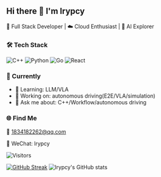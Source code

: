 ## Hi there 👋 I'm lrypcy

🚀 Full Stack Developer | ☁️ Cloud Enthusiast | 🧠 AI Explorer


### 🛠 Tech Stack
![C++](https://img.shields.io/badge/-C%2B%2B-00599C?logo=cplusplus&logoColor=white)
![Python](https://img.shields.io/badge/-Python-3776AB?logo=python&logoColor=white)
![Go](https://img.shields.io/badge/-Go-00ADD8?logo=go&logoColor=white)
![React](https://img.shields.io/badge/-React-61DAFB?logo=react&logoColor=black)


### 🎯 Currently
- 🌱 Learning: LLM/VLA
- 🔭 Working on: autonomous driving(E2E/VLA/simulation)
- 💬 Ask me about: C++/Workflow/autonomous driving

### 🌐 Find Me
📧 [1834182262@qq.com](mailto:1834182262@qq.com)

💬 WeChat: lrypcy


![Visitors](https://visitor-badge.laobi.icu/badge?page_id=lrypcy.lrypcy)

[![GitHub Streak](https://streak-stats.demolab.com?user=lrypcy&theme=dark&border_radius=4.6)](https://git.io/streak-stats)
![lrypcy's GitHub stats](https://github-readme-stats.vercel.app/api?username=lrypcy&show_icons=true&theme=vision-friendly-dark)

<!--
**lrypcy/lrypcy** is a ✨ _special_ ✨ repository because its `README.md` (this file) appears on your GitHub profile.

Here are some ideas to get you started:

- 🔭 I'm currently working on ...
- 🌱 I'm currently learning ...
- 👯 I'm looking to collaborate on ...
- 🤔 I'm looking for help with ...
- 💬 Ask me about ...
- 📫 How to reach me: ...
- 😄 Pronouns: ...
- ⚡ Fun fact: ...
-->
